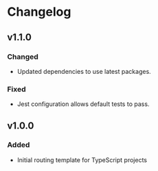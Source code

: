 # Changelog

## v1.1.0

### Changed
-   Updated dependencies to use latest packages.

### Fixed
-   Jest configuration allows default tests to pass.

## v1.0.0

### Added

-   Initial routing template for TypeScript projects